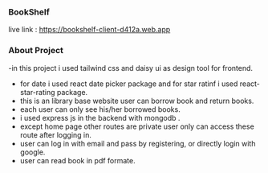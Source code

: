 ### BookShelf

live link : https://bookshelf-client-d412a.web.app

### About Project
-in this project i used tailwind css and daisy ui as design tool for frontend.
- for date i used react date picker package and for star ratinf i used react-star-rating package.
- this is an library base website user can borrow book and return books.
- each user can only see his/her borrowed books.
- i used express js in the backend with mongodb .
- except home page other routes are private user only can access these route after logging in.
- user can log in with email and pass by registering, or directly login with google.
- user can read book in pdf formate.